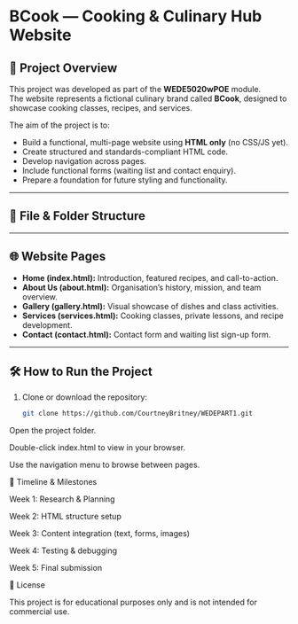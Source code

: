 # BCook — Cooking & Culinary Hub Website

## 📖 Project Overview
This project was developed as part of the **WEDE5020wPOE** module.  
The website represents a fictional culinary brand called **BCook**, designed to showcase cooking classes, recipes, and services.  

The aim of the project is to:
- Build a functional, multi-page website using **HTML only** (no CSS/JS yet).  
- Create structured and standards-compliant HTML code.  
- Develop navigation across pages.  
- Include functional forms (waiting list and contact enquiry).  
- Prepare a foundation for future styling and functionality.

---

## 📂 File & Folder Structure



---

## 🌐 Website Pages
- **Home (index.html):** Introduction, featured recipes, and call-to-action.  
- **About Us (about.html):** Organisation’s history, mission, and team overview.  
- **Gallery (gallery.html):** Visual showcase of dishes and class activities.  
- **Services (services.html):** Cooking classes, private lessons, and recipe development.  
- **Contact (contact.html):** Contact form and waiting list sign-up form.  

---

## 🛠️ How to Run the Project
1. Clone or download the repository:  
   ```bash
   git clone https://github.com/CourtneyBritney/WEDEPART1.git


Open the project folder.

Double-click index.html to view in your browser.

Use the navigation menu to browse between pages.

📅 Timeline & Milestones

Week 1: Research & Planning

Week 2: HTML structure setup

Week 3: Content integration (text, forms, images)

Week 4: Testing & debugging

Week 5: Final submission


📜 License

This project is for educational purposes only and is not intended for commercial use.
